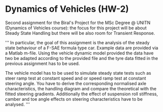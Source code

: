 # Dynamics of Vehicles (HW-2) 
Second assignment for the Biral's Project for the MSc Degree @ UNITN  (Dynamics of Vehicles course):
the focus for this project will be about Steady State Handling but there will be also room for Transient Response.

'''
In particular, the goal of this assignment is the analysis of the steady state behaviour of a F-SAE formula type car. Example data are provided via a Matlab m-file. Using the vehicle dynamic model provided the data have two be adapted according to the provided file and the tyre data fitted in the previous assignment has to be used.

The vehicle model has to be used to simulate steady state tests such as steer ramp test at constant speed and or speed ramp test at constant steering angle. You have to derive the corresponding normalised axle characteristics, the handling diagram and compare the theoretical with the fitted steering gradients. Additionally the effect of suspension roll stiffness, camber and toe angle effects on steering characteristics have to be analysed.
'''